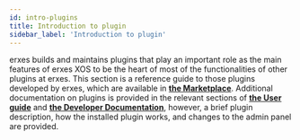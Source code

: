 ```yaml
---
id: intro-plugins
title: Introduction to plugin
sidebar_label: 'Introduction to plugin'
---
```


erxes builds and maintains plugins that play an important role as the main features of erxes XOS to be the heart of most of the functionalities of other plugins at erxes.  This section is a reference guide to those plugins developed by erxes, which are available in **<a href="https://erxes.io/marketplace" >the Marketplace</a>**. Additional documentation on plugins is provided in the relevant sections of **<a href="https://docs.erxes.io/docs/user-guide/" >the User guide</a>** and **<a href="https://docs.erxes.io/docs/intro" >the Developer Documentation</a>**, however, a brief plugin description, how the installed plugin works, and changes to the admin panel are provided.

